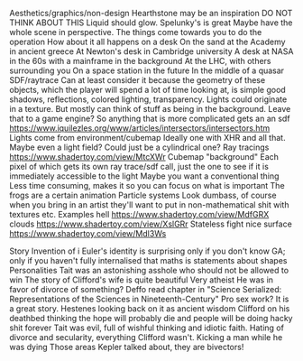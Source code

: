 Aesthetics/graphics/non-design
	Hearthstone may be an inspiration
	DO NOT THINK ABOUT THIS
	Liquid should glow. Spelunky's is great
	Maybe have the whole scene in perspective. The things come towards you to do the operation
	How about it all happens on a desk
		On the sand at the Academy in ancient greece
		At Newton's desk in Cambridge university
		A desk at NASA in the 60s with a mainframe in the background
		At the LHC, with others surrounding you
		On a space station in the future
		In the middle of a quasar
	SDF/raytrace
		Can at least consider it because the geometry of these objects, which the player will spend a lot of time looking at, is simple
		good shadows, reflections, colored lighting, transparency. Lights could originate in a texture.
		But mostly can think of stuff as being in the background. Leave that to a game engine?
		So anything that is more complicated gets an an sdf https://www.iquilezles.org/www/articles/intersectors/intersectors.htm
		Lights come from environment/cubemap
			Ideally one with XHR and all that. Maybe even a light field? Could just be a cylindrical one?
		Ray tracings
			https://www.shadertoy.com/view/MtcXWr
	Cubemap "background"
		Each pixel of which gets its own ray trace/sdf call, just the one to see if it is immediately accessible to the light
	Maybe you want a conventional thing
		Less time consuming, makes it so you can focus on what is important
		The frogs are a certain animation
		Particle systems
		Look dumbass, of course when you bring in an artist they'll want to put in non-mathematical shit with textures etc.
	Examples
		hell https://www.shadertoy.com/view/MdfGRX
		clouds https://www.shadertoy.com/view/XslGRr
		Stateless fight
		nice surface https://www.shadertoy.com/view/Mdl3Ws

Story
	Invention of i
		Euler's identity is surprising only if you don't know GA; only if you haven't fully internalised that maths is statements about shapes
	Personalities
		Tait was an astonishing asshole who should not be allowed to win
		The story of Clifford's wife is quite beautiful
		Very atheist
		He was in favor of divorce of something? Deffo read chapter in "Science Serialized: Representations of the Sciences in Nineteenth-Century"
		Pro sex work?
		It is a great story. Hestenes looking back on it as ancient wisdom
		Clifford on his deathbed thinking the hope will probably die and people will be doing hacky shit forever
		Tait was evil, full of wishful thinking and idiotic faith. Hating of divorce and secularity, everything  Clifford wasn't. Kicking a man while he was dying
	Those areas Kepler talked about, they are bivectors!